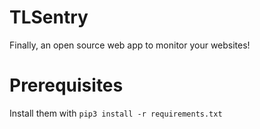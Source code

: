 # TLSentry
Finally, an open source web app to monitor your websites!

# Prerequisites
Install them with `pip3 install -r requirements.txt`

